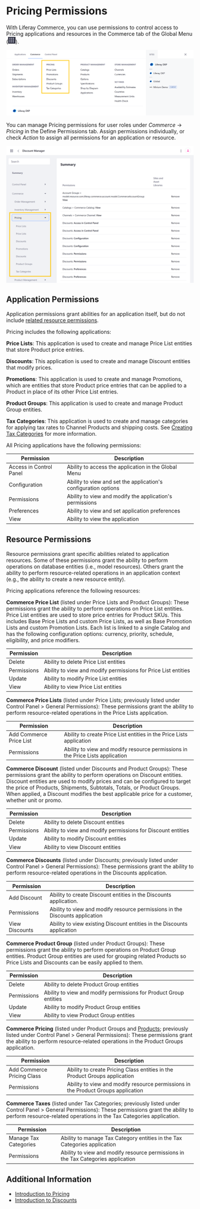 # Pricing Permissions

With Liferay Commerce, you can use permissions to control access to Pricing applications and resources in the Commerce tab of the Global Menu (![Global Menu](../images/icon-applications-menu.png)).

![Control access to Pricing applications and resources.](./pricing-permissions/images/01.png)

You can manage Pricing permissions for user roles under *Commerce* &rarr; *Pricing* in the Define Permissions tab. Assign permissions individually, or check *Action* to assign all permissions for an application or resource.

![Manage Pricing permissions for user roles in the Define Permissions tab.](./pricing-permissions/images/02.png)

## Application Permissions

Application permissions grant abilities for an application itself, but do not include [related resource permissions](#resource-permissions).

Pricing includes the following applications:

**Price Lists**: This application is used to create and manage Price List entities that store Product price entries.

**Discounts**: This application is used to create and manage Discount entities that modify prices.

**Promotions**: This application is used to create and manage Promotions, which are entities that store Product price entries that can be applied to a Product in place of its other Price List entries.

**Product Groups**: This application is used to create and manage Product Group entities.

**Tax Categories**: This application is used to create and manage categories for applying tax rates to Channel Products and shipping costs. See [Creating Tax Categories](../store-administration/configuring-taxes/creating-tax-categories.md) for more information.

All Pricing applications have the following permissions:

| Permission | Description |
| --- | --- |
| Access in Control Panel | Ability to access the application in the Global Menu |
| Configuration | Ability to view and set the application's configuration options |
| Permissions | Ability to view and modify the application's permissions |
| Preferences | Ability to view and set application preferences |
| View | Ability to view the application |

## Resource Permissions

Resource permissions grant specific abilities related to application resources. Some of these permissions grant the ability to perform operations on database entities (i.e., model resources). Others grant the ability to perform resource-related operations in an application context (e.g., the ability to create a new resource entity).

Pricing applications reference the following resources:

**Commerce Price List** (listed under Price Lists and Product Groups): These permissions grant the ability to perform operations on Price List entities. Price List entities are used to store price entries for Product SKUs. This includes Base Price Lists and custom Price Lists, as well as Base Promotion Lists and custom Promotion Lists. Each list is linked to a single Catalog and has the following configuration options: currency, priority, schedule, eligibility, and price modifiers.

| Permission | Description |
| --- | --- |
| Delete | Ability to delete Price List entities |
| Permissions | Ability to view and modify permissions for Price List entities |
| Update | Ability to modify Price List entities |
| View | Ability to view Price List entities |

**Commerce Price Lists** (listed under Price Lists; previously listed under Control Panel > General Permissions): These permissions grant the ability to perform resource-related operations in the Price Lists application.

| Permission | Description |
| --- | --- |
| Add Commerce Price List | Ability to create Price List entities in the Price Lists application |
| Permissions | Ability to view and modify resource permissions in the Price Lists application |

**Commerce Discount** (listed under Discounts and Product Groups): These permissions grant the ability to perform operations on Discount entities. Discount entities are used to modify prices and can be configured to target the price of Products, Shipments, Subtotals, Totals, or Product Groups. When applied, a Discount modifies the best applicable price for a customer, whether unit or promo.

| Permission | Description |
| --- | --- |
| Delete | Ability to delete Discount entities |
| Permissions | Ability to view and modify permissions for Discount entities |
| Update | Ability to modify Discount entities |
| View | Ability to view Discount entities |

**Commerce Discounts** (listed under Discounts; previously listed under Control Panel > General Permissions): These permissions grant the ability to perform resource-related operations in the Discounts application.

| Permission | Description |
| --- | --- |
| Add Discount | Ability to create Discount entities in the Discounts application. |
| Permissions | Ability to view and modify resource permissions in the Discounts application |
| View Discounts | Ability to view existing Discount entities in the Discounts application |

**Commerce Product Group** (listed under Product Groups): These permissions grant the ability to perform operations on Product Group entities. Product Group entities are used for grouping related Products so Price Lists and Discounts can be easily applied to them.

| Permission | Description |
| --- | --- |
| Delete | Ability to delete Product Group entities |
| Permissions | Ability to view and modify permissions for Product Group entities |
| Update | Ability to modify Product Group entities |
| View | Ability to view Product Group entities |

**Commerce Pricing** (listed under Product Groups and [Products](./product-management-permissions-reference.md); previously listed under Control Panel > General Permissions): These permissions grant the ability to perform resource-related operations in the Product Groups application.

| Permission | Description |
| --- | --- |
| Add Commerce Pricing Class | Ability to create Pricing Class entities in the Product Groups application |
| Permissions | Ability to view and modify resource permissions in the Product Groups application |

**Commerce Taxes** (listed under Tax Categories; previously listed under Control Panel > General Permissions): These permissions grant the ability to perform resource-related operations in the Tax Categories application.

| Permission | Description |
| --- | --- |
| Manage Tax Categories | Ability to manage Tax Category entities in the Tax Categories application |
| Permissions | Ability to view and modify resource permissions in the Tax Categories application |

## Additional Information

* [Introduction to Pricing](../managing-a-catalog/managing-prices/introduction-to-pricing.md)
* [Introduction to Discounts](../promoting-products/introduction-to-discounts.md)
